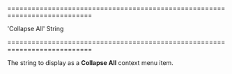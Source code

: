 ===========================================================================
<!--default-->'Collapse All'<!--/default-->
<!--type-->String<!--/type-->
===========================================================================

<!--shortDescription-->
The string to display as a **Collapse All** context menu item.
<!--/shortDescription-->

<!--fullDescription-->

<!--/fullDescription-->